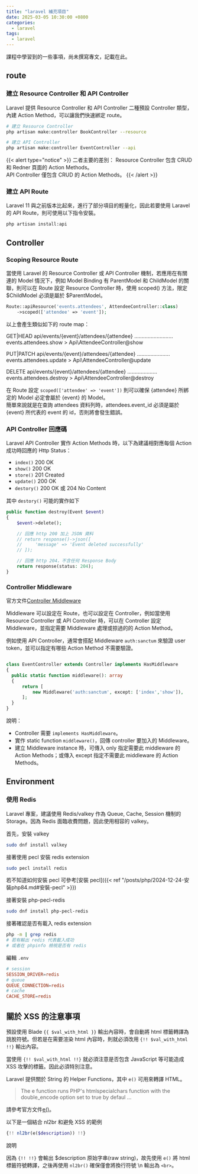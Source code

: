 ```yaml
---
title: "laravel 補充項目"
date: 2025-03-05 10:30:00 +0800
categories: 
  - laravel
tags:
  - laravel
---
```


課程中學習到的一些事項，尚未撰寫專文，記載在此。

## route

### 建立 Resource Controller 和 API Controller

Laravel 提供 Resource Controller 和 API Controller 二種預設 Controller 類型，內建 Action Method，可以讓我們快速綁定 route。

```bash
# 建立 Resource Controller
php artisan make:controller BookController --resource

# 建立 API Controller
php artisan make:controller EventController --api
```

{{< alert type="notice" >}}
二者主要的差別：
Resource Controller 包含 CRUD 和 Redner 頁面的 Action Methods。  
API Controller 僅包含 CRUD 的 Action Methods。
{{< /alert >}}

### 建立 API Route

Laravel 11 與之前版本比起來，進行了部分項目的輕量化，因此若要使用 Laravel 的 API Route，則可使用以下指令安裝。

```bash
php artisan install:api
```

## Controller

### Scoping Resource Route

當使用 Laravel 的 Resource Controller 或 API Controller 機制，若應用在有關連的 Model 情況下，例如 Model Binding 有 ParentModel 和 ChildModel 的關聯，則可以在 Route 設定 Resource Controller 時，使用 scoped() 方法，限定 $ChildModel 必須是屬於 $ParentModel。

```php
Route::apiResource('events.attendees', AttendeeController::class)
    ->scoped(['attendee' => 'event']);
```

以上會產生類似如下的 route map：

GET|HEAD api/events/{event}/attendees/{attendee} .......................... events.attendees.show > Api\AttendeeController@show

PUT|PATCH api/events/{event}/attendees/{attendee} ...................... events.attendees.update > Api\AttendeeController@update

DELETE api/events/{event}/attendees/{attendee} .................... events.attendees.destroy > Api\AttendeeController@destroy

在 Route 設定 `scoped(['attendee' => 'event'])` 則可以確保 {attendee} 所綁定的 Model 必定會屬於 {event} 的 Model。  
簡單來說就是在查詢 attendees 資料列時，attendees.event_id 必須是屬於 {event} 所代表的 event 的 id，否則將會發生錯誤。

### API Controller 回應碼

Laravel API Controller 實作 Action Methods 時，以下為建議相對應每個 Action 成功時回應的 Http Status：

- `index()` 200 OK
- `show()` 200 OK
- `store()` 201 Created
- `update()` 200 OK
- `destory()` 200 OK 或 204 No Content

其中 `destory()` 可能的實作如下

```php
public function destroy(Event $event)
{
    $event->delete();

    // 回應 http 200 加上 JSON 資料
    // return response()->json([
    //     'message' => 'Event deleted successfully'
    // ]);

    // 回應 http 204，不含任何 Response Body
    return response(status: 204);
}
```

### Controller Middleware

官方文件[Controller Middleware](https://laravel.com/docs/11.x/controllers#controller-middleware)

Middleware 可以設定在 Route，也可以設定在 Controller，例如當使用 Resource Controller 或 API Controller 時，可以在 Controller 設定 Middleware，並指定需要 Middleware 處理或掠過的的 Action Method。

例如使用 API Controller，通常會搭配 Middleware `auth:sanctum` 來驗證 user token，並可以指定有哪些 Action Method 不需要驗證。

```php

class EventController extends Controller implements HasMiddleware
{
  public static function middleware(): array
  {
      return [
          new Middleware('auth:sanctum', except: ['index','show']),
      ];
  }
}

```

說明：

- Controller 需要 `implements HasMiddleware`。
- 實作 static function `middleware()`，回傳 controller 要加入的 Middleware。
- 建立 Middleware instance 時，可傳入 only 指定需要此 middleware 的 Action Methods；或傳入 except 指定不需要此 middleware 的 Action Methods。

## Environment

### 使用 Redis

Laravel 專案，建議使用 Redis/valkey 作為 Queue, Cache, Session 機制的 Storage。因為 Redis 面臨收費問題，因此使用相容的 valkey。

首先，安裝 valkey

```bash
sudo dnf install valkey
```

接著使用 pecl 安裝 redis extension

```bash
sudo pecl install redis
```

若不知道如何安裝 pecl 可參考[安裝 pecl]({{< ref "/posts/php/2024-12-24-安裝php84.md#安裝-pecl" >}})

接著安裝 php-pecl-redis

```bash
sudo dnf install php-pecl-redis
```

接著確認是否有載入 redis extension

```bash
php -m | grep redis
# 若有輸出 redis 代表載入成功
# 或者在 phpinfo 檢視是否有 redis
```

編輯 `.env`

```conf
# session
SESSION_DRIVER=redis
# queue
QUEUE_CONNECTION=redis
# cache
CACHE_STORE=redis
```

## 關於 XSS 的注意事項

預設使用 Blade `{{ $val_with_html }}` 輸出內容時，會自動將 html 標籤轉譯為跳脫符號。但若是在需要渲染 html 內容時，則就必須改用 `{!! $val_with_html !!}` 輸出內容。

當使用 `{!! $val_with_html !!}` 就必須注意是否包含 JavaScript 等可能造成 XSS 攻擊的標籤。因此必須特別注意。

Laravel 提供關於 String 的 Helper Functions，其中 `e()` 可用來轉譯 HTML。

>The e function runs PHP's htmlspecialchars function with the double_encode option set to true by defaul ...

請參考官方文件[e()](https://laravel.com/docs/12.x/strings#method-e)。

以下是一個結合 nl2br 和避免 XSS 的範例

```php
{!! nl2br(e($description)) !!}
```

說明

因為 `{!! !!}` 會輸出 $description 原始字串(raw string)，故先使用 `e()` 將 html 標籤符號轉譯，之後再使用 `nl2br()` 確保僅會將換行符號 \\n 輸出為 `<br>`。
